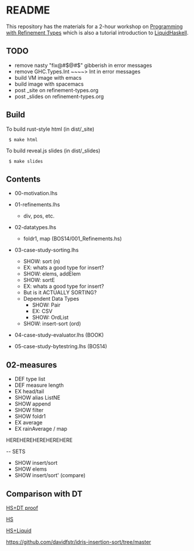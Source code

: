 README
======

This repository has the materials for a 2-hour workshop on
[Programming with Refinement Types](http://www.refinement-types.org)
which is also a tutorial introduction to [LiquidHaskell](https://github.com/ucsd-progsys/liquidhaskell).

TODO
----

- remove nasty "fix@#$@#$" gibberish in error messages
- remove GHC.Types.Int ~~~~> Int     in error messages
- build VM image with emacs 
- build image with spacemacs
- post _site   on refinement-types.org
- post _slides on refinement-types.org


Build
-----

To build rust-style html (in dist/_site)

     $ make html

To build reveal.js slides (in dist/_slides)

     $ make slides

Contents
--------

+ 00-motivation.lhs

+ 01-refinements.lhs
    + div, pos, etc.

+ 02-datatypes.lhs
    + foldr1, map  (BOS14/001_Refinements.hs)

+ 03-case-study-sorting.lhs
    - SHOW: sort (n)
    - EX: whats a good type for insert?
    - SHOW: elems, addElem
    - SHOW: sortE
    - EX: whats a good type for insert?
    - But is it ACTUALLY SORTING?
    - Dependent Data Types
      - SHOW: Pair
      - EX:   CSV
      - SHOW: OrdList 
    - SHOW: insert-sort (ord)
    
+ 04-case-study-evaluator.lhs (BOOK)

- 05-case-study-bytestring.lhs (BOS14)


02-measures
-----------

+ DEF  type    list
+ DEF  measure length
+ EX   head/tail 
+ SHOW alias ListNE
+ SHOW append
+ SHOW filter
+ SHOW foldr1
+ EX   average
+ EX   rainAverage / map

HEREHEREHEREHEREHERE

-- SETS

+ SHOW insert/sort
+ SHOW elems
+ SHOW insert/sort' (compare)

Comparison with DT
------------------

[HS+DT proof](https://github.com/jstolarek/dep-typed-wbl-heaps-hs/blob/master/src/TwoPassMerge/CombinedProofs.hs#L68)

[HS](https://github.com/jstolarek/dep-typed-wbl-heaps-hs/blob/master/src/TwoPassMerge/NoProofs.hs#L96)

[HS+Liquid](https://github.com/ucsd-progsys/liquidhaskell/blob/master/tests/pos/WBL.hs#L129)


https://github.com/davidfstr/idris-insertion-sort/tree/master
